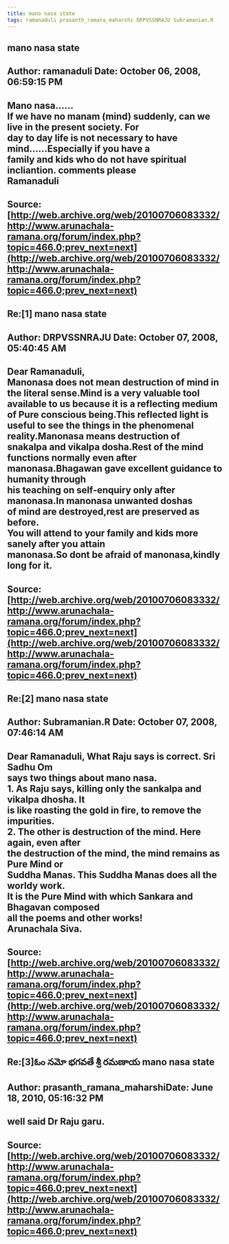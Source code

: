 ```yaml
--- 
title: mano nasa state   
tags: ramanaduli prasanth_ramana_maharshi DRPVSSNRAJU Subramanian.R  
---  
```

## mano nasa state  
Author: ramanaduli          Date: October 06, 2008, 06:59:15 PM  
---  
Mano nasa......   
If we have no manam (mind) suddenly, can we live in the present society. For  
day to day life is not necessary to have mind......Especially if you have a  
family and kids who do not have spiritual incliantion. comments please   
Ramanaduli
 ---  
Source:[http://web.archive.org/web/20100706083332/http://www.arunachala-ramana.org/forum/index.php?topic=466.0;prev_next=next](http://web.archive.org/web/20100706083332/http://www.arunachala-ramana.org/forum/index.php?topic=466.0;prev_next=next)   
---  

## Re:[1] mano nasa state  
Author: DRPVSSNRAJU         Date: October 07, 2008, 05:40:45 AM  
---  
Dear Ramanaduli,   
 Manonasa does not mean destruction of mind in the literal sense.Mind is a very valuable tool available to us because it is a reflecting medium of Pure conscious being.This reflected light is useful to see the things in the phenomenal reality.Manonasa means destruction of   
snakalpa and vikalpa dosha.Rest of the mind functions normally even after  
manonasa.Bhagawan gave excellent guidance to humanity through   
his teaching on self-enquiry only after manonasa.In manonasa unwanted doshas  
of mind are destroyed,rest are preserved as before.   
You will attend to your family and kids more sanely after you attain  
manonasa.So dont be afraid of manonasa,kindly long for it.
 ---  
Source:[http://web.archive.org/web/20100706083332/http://www.arunachala-ramana.org/forum/index.php?topic=466.0;prev_next=next](http://web.archive.org/web/20100706083332/http://www.arunachala-ramana.org/forum/index.php?topic=466.0;prev_next=next)   
---  

## Re:[2] mano nasa state  
Author: Subramanian.R       Date: October 07, 2008, 07:46:14 AM  
---  
Dear Ramanaduli, What Raju says is correct. Sri Sadhu Om   
says two things about mano nasa.   
1\. As Raju says, killing only the sankalpa and vikalpa dhosha. It   
is like roasting the gold in fire, to remove the impurities.   
2\. The other is destruction of the mind. Here again, even after   
the destruction of the mind, the mind remains as Pure Mind or   
Suddha Manas. This Suddha Manas does all the worldy work.   
It is the Pure Mind with which Sankara and Bhagavan composed   
all the poems and other works!   
Arunachala Siva.
 ---  
Source:[http://web.archive.org/web/20100706083332/http://www.arunachala-ramana.org/forum/index.php?topic=466.0;prev_next=next](http://web.archive.org/web/20100706083332/http://www.arunachala-ramana.org/forum/index.php?topic=466.0;prev_next=next)   
---  

## Re:[3]ఓం నమో భగవతే శ్రీ రమణాయ  mano nasa state  
Author: prasanth_ramana_maharshiDate: June 18, 2010, 05:16:32 PM  
---  
well said Dr Raju garu.
 ---  
Source:[http://web.archive.org/web/20100706083332/http://www.arunachala-ramana.org/forum/index.php?topic=466.0;prev_next=next](http://web.archive.org/web/20100706083332/http://www.arunachala-ramana.org/forum/index.php?topic=466.0;prev_next=next)   
---  

